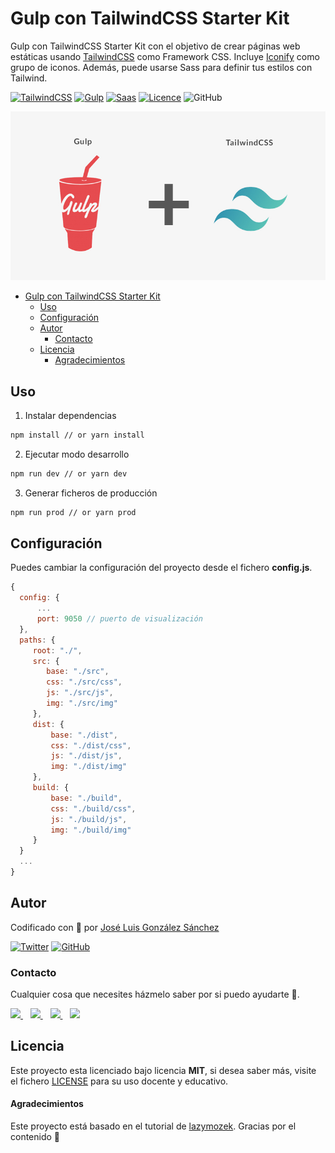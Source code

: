 # Gulp con TailwindCSS Starter Kit

Gulp con TailwindCSS Starter Kit con el objetivo de crear páginas web estáticas usando [TailwindCSS](https://tailwindcss.com/) como Framework CSS. Incluye [Iconify](https://iconify.design/) como grupo de iconos. Además, puede usarse Sass para definir tus estilos con Tailwind. 


[![TailwindCSS](https://img.shields.io/badge/Tailwind%20CSS-Ready-06b6d4)](https://tailwindcss.com/)
[![Gulp](https://img.shields.io/badge/Gulp-%20Ready-cf4647)](https://gulpjs.com/)
[![Saas](https://img.shields.io/badge/Sass-%20Ready-ff69b4)](https://sass-lang.com/)
[![Licence](https://img.shields.io/github/license/joseluisgs/photo-gallery-ionic)](./LICENSE)
![GitHub](https://img.shields.io/github/last-commit/joseluisgs/tailwind-init-gulp)


![Portada](./src/img/cover.jpg)

- [Gulp con TailwindCSS Starter Kit](#gulp-con-tailwindcss-starter-kit)
  - [Uso](#uso)
  - [Configuración](#configuración)
  - [Autor](#autor)
    - [Contacto](#contacto)
  - [Licencia](#licencia)
      - [Agradecimientos](#agradecimientos)

## Uso

1. Instalar dependencias
```sh
npm install // or yarn install
```
2. Ejecutar modo desarrollo
```sh
npm run dev // or yarn dev
```
3. Generar ficheros de producción
```sh
npm run prod // or yarn prod
```

## Configuración


Puedes cambiar la configuración del proyecto desde el fichero **config.js**.
```js
{
  config: {
      ...
      port: 9050 // puerto de visualización
  },
  paths: {
     root: "./",
     src: {
        base: "./src",
        css: "./src/css",
        js: "./src/js",
        img: "./src/img"
     },
     dist: {
         base: "./dist",
         css: "./dist/css",
         js: "./dist/js",
         img: "./dist/img"
     },
     build: {
         base: "./build",
         css: "./build/css",
         js: "./build/js",
         img: "./build/img"
     }
  }
  ...
}
```
## Autor

Codificado con :sparkling_heart: por [José Luis González Sánchez](https://twitter.com/joseluisgonsan)

[![Twitter](https://img.shields.io/twitter/follow/joseluisgonsan?style=social)](https://twitter.com/joseluisgonsan)
[![GitHub](https://img.shields.io/github/followers/joseluisgs?style=social)](https://github.com/joseluisgs)

### Contacto
<p>
  Cualquier cosa que necesites házmelo saber por si puedo ayudarte 💬.
</p>
<p>
    <a href="https://twitter.com/joseluisgonsan" target="_blank">
        <img src="https://i.imgur.com/U4Uiaef.png" 
    height="30">
    </a> &nbsp;&nbsp;
    <a href="https://github.com/joseluisgs" target="_blank">
        <img src="https://cdn.iconscout.com/icon/free/png-256/github-153-675523.png" 
    height="30">
    </a> &nbsp;&nbsp;
    <a href="https://www.linkedin.com/in/joseluisgonsan" target="_blank">
        <img src="https://upload.wikimedia.org/wikipedia/commons/thumb/c/ca/LinkedIn_logo_initials.png/768px-LinkedIn_logo_initials.png" 
    height="30">
    </a>  &nbsp;&nbsp;
    <a href="https://joseluisgs.github.io/" target="_blank">
        <img src="https://joseluisgs.github.io/favicon.png" 
    height="30">
    </a>
</p>

## Licencia

Este proyecto esta licenciado bajo licencia **MIT**, si desea saber más, visite el fichero
[LICENSE](./LICENSE) para su uso docente y educativo.

#### Agradecimientos
Este proyecto está basado en el tutorial de [lazymozek](https://github.com/lazymozek/gulp-with-tailwindcss). Gracias por el contenido 🙂